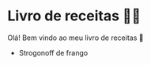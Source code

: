 # Livro de receitas :woman_cook:

Olá! Bem vindo ao meu livro de receitas :wave: 

- Strogonoff de frango